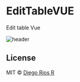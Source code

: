 # EditTableVUE
Edit table Vue

![header](http://g.recordit.co/C14WTSA0FM.gif)

## License
MIT © [Diego Rios R](https://twitter.com/fitorios258)
